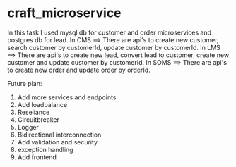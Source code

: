 # craft_microservice

In this task I used mysql db for customer and order microservices and postgres db for lead.
In CMS ==> There are api's to create new customer, search customer by customerId, update customer by customerId.
In LMS ==> There are api's to create new lead, convert lead to customer, create new customer and update customer by customerId.
In SOMS ==> There are api's to create new order and update order by orderId.

Future plan:
1. Add more services and endpoints
2. Add loadbalance
3. Reseliance
4. Circuitbreaker
5. Logger 
6. Bidirectional interconnection
7. Add validation and security
8. exception handling
9. Add frontend
